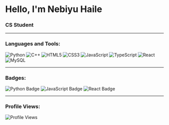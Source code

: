 # Hello, I'm Nebiyu Haile



### CS Student

---

### Languages and Tools:
<p align="left">
  <img src="https://img.shields.io/badge/-Python-3776AB?logo=python&logoColor=white" alt="Python" />
  <img src="https://img.shields.io/badge/-C++-00599C?logo=cplusplus&logoColor=white" alt="C++" />
  <img src="https://img.shields.io/badge/-HTML5-E34F26?logo=html5&logoColor=white" alt="HTML5" />
  <img src="https://img.shields.io/badge/-CSS3-1572B6?logo=css3&logoColor=white" alt="CSS3" />
  <img src="https://img.shields.io/badge/-JavaScript-F7DF1E?logo=javascript&logoColor=black" alt="JavaScript" />
  <img src="https://img.shields.io/badge/-TypeScript-3178C6?logo=typescript&logoColor=white" alt="TypeScript" />
  <img src="https://img.shields.io/badge/-React-61DAFB?logo=react&logoColor=black" alt="React" />
  <img src="https://img.shields.io/badge/-MySQL-4479A1?logo=mysql&logoColor=white" alt="MySQL" />
</p>

---

### Badges:
<img src="https://img.shields.io/badge/-Python-3776AB?logo=python&logoColor=white" alt="Python Badge" />
<img src="https://img.shields.io/badge/-JavaScript-F7DF1E?logo=javascript&logoColor=black" alt="JavaScript Badge" />
<img src="https://img.shields.io/badge/-React-61DAFB?logo=react&logoColor=black" alt="React Badge" />

---

### Profile Views:

![Profile Views](https://komarev.com/ghpvc/?username=NebiyuHaile&color=blue)
